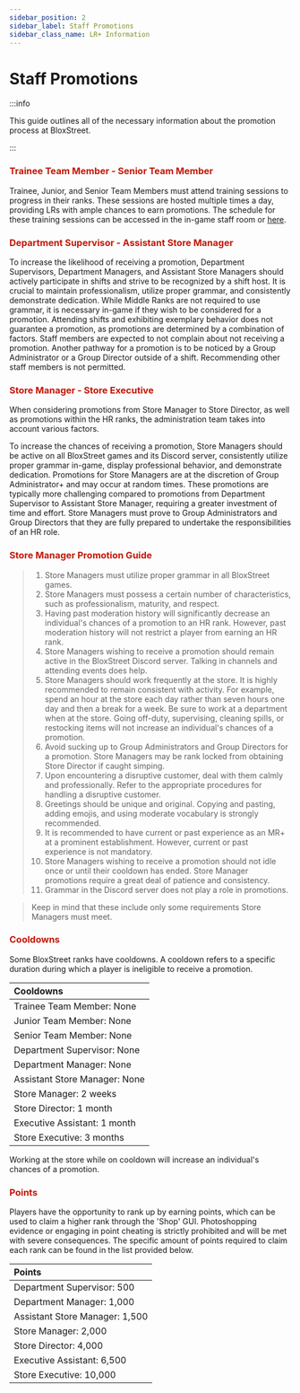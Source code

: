 ```yaml
---
sidebar_position: 2
sidebar_label: Staff Promotions
sidebar_class_name: LR+ Information
---
```


# Staff Promotions

:::info

This guide outlines all of the necessary information about the promotion process at BloxStreet.

:::

### <font color="#C21807">Trainee Team Member - Senior Team Member</font>

Trainee, Junior, and Senior Team Members must attend training sessions to progress in their ranks. These sessions are hosted multiple times a day, providing LRs with ample chances to earn promotions. The schedule for these training sessions can be accessed in the in-game staff room or [here](https://discord.com/channels/323081832071561216/600732254502780928/1133663177549299794).

### <font color="#C21807">Department Supervisor - Assistant Store Manager</font>

To increase the likelihood of receiving a promotion, Department Supervisors, Department Managers, and Assistant Store Managers should actively participate in shifts and strive to be recognized by a shift host. It is crucial to maintain professionalism, utilize proper grammar, and consistently demonstrate dedication. While Middle Ranks are not required to use grammar, it is necessary in-game if they wish to be considered for a promotion. Attending shifts and exhibiting exemplary behavior does not guarantee a promotion, as promotions are determined by a combination of factors. Staff members are expected to not complain about not receiving a promotion. Another pathway for a promotion is to be noticed by a Group Administrator or a Group Director outside of a shift. Recommending other staff members is not permitted.

### <font color="#C21807">Store Manager - Store Executive</font>

When considering promotions from Store Manager to Store Director, as well as promotions within the HR ranks, the administration team takes into account various factors.

To increase the chances of receiving a promotion, Store Managers should be active on all BloxStreet games and its Discord server, consistently utilize proper grammar in-game, display professional behavior, and demonstrate dedication. Promotions for Store Managers are at the discretion of Group Administrator+ and may occur at random times. These promotions are typically more challenging compared to promotions from Department Supervisor to Assistant Store Manager, requiring a greater investment of time and effort. Store Managers must prove to Group Administrators and Group Directors that they are fully prepared to undertake the responsibilities of an HR role.

### <font color="#C21807">Store Manager Promotion Guide</font>
> 1.   Store Managers must utilize proper grammar in all BloxStreet games.
> 2.   Store Managers must possess a certain number of characteristics, such as professionalism, maturity, and respect.
> 3.   Having past moderation history will significantly decrease an individual's chances of a promotion to an HR rank. However, past moderation history will not restrict a player from earning an HR rank.
> 4.   Store Managers wishing to receive a promotion should remain active in the BloxStreet Discord server. Talking in channels and attending events does help.
> 5.   Store Managers should work frequently at the store. It is highly recommended to remain consistent with activity. For example, spend an hour at the store each day rather than seven hours one day and then a break for a week. Be sure to work at a department when at the store. Going off-duty, supervising, cleaning spills, or restocking items will not increase an individual's chances of a promotion.
> 6.   Avoid sucking up to Group Administrators and Group Directors for a promotion. Store Managers may be rank locked from obtaining Store Director if caught simping.
> 7.   Upon encountering a disruptive customer, deal with them calmly and professionally. Refer to the appropriate procedures for handling a disruptive customer.
> 8.   Greetings should be unique and original. Copying and pasting, adding emojis, and using moderate vocabulary is strongly recommended.
> 9.  It is recommended to have current or past experience as an MR+ at a prominent establishment. However, current or past experience is not mandatory.
> 10.  Store Managers wishing to receive a promotion should not idle once or until their cooldown has ended. Store Manager promotions require a great deal of patience and consistency.
> 11.  Grammar in the Discord server does not play a role in promotions.

> Keep in mind that these include only some requirements Store Managers must meet.

### <font color="#C21807">Cooldowns</font>

Some BloxStreet ranks have cooldowns. A cooldown refers to a specific duration during which a player is ineligible to receive a promotion.

| Cooldowns |
|:----------|
| Trainee Team Member: None |
| Junior Team Member: None |
| Senior Team Member: None |
| Department Supervisor: None |
| Department Manager: None |
| Assistant Store Manager: None |
| Store Manager: 2 weeks |
| Store Director: 1 month |
| Executive Assistant: 1 month |
| Store Executive: 3 months |

Working at the store while on cooldown will increase an individual's chances of a promotion.

### <font color="#C21807">Points</font>

Players have the opportunity to rank up by earning points, which can be used to claim a higher rank through the 'Shop' GUI. Photoshopping evidence or engaging in point cheating is strictly prohibited and will be met with severe consequences. The specific amount of points required to claim each rank can be found in the list provided below.

| Points |
|:----------|
| Department Supervisor: 500 |
| Department Manager: 1,000 |
| Assistant Store Manager: 1,500 |
| Store Manager: 2,000 |
| Store Director: 4,000 |
| Executive Assistant: 6,500 |
| Store Executive: 10,000 |
